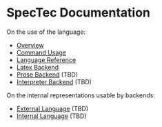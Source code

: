 # SpecTec Documentation

On the use of the language:

* [Overview](Overview.md)
* [Command Usage](Usage.md)
* [Language Reference](Language.md)
* [Latex Backend](Latex.md)
* [Prose Backend](Prose.md) (TBD)
* [Interpreter Backend](Prose.md) (TBD)

On the internal representations usable by backends:

* [External Language](EL.md) (TBD)
* [Internal Language](IL.md) (TBD)
